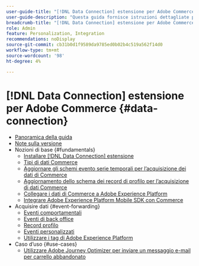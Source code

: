 ```yaml
---
user-guide-title: "[!DNL Data Connection] estensione per Adobe Commerce"
user-guide-description: "Questa guida fornisce istruzioni dettagliate per l'utilizzo di [!DNL Data Connection] per Adobe Commerce."
breadcrumb-title: "[!DNL Data Connection] estensione per Adobe Commerce"
role: Admin
feature: Personalization, Integration
recommendations: noDisplay
source-git-commit: cb31b0d1f9589da9785ed0b02b4c519a562f14d0
workflow-type: tm+mt
source-wordcount: '98'
ht-degree: 4%

---
```


# [!DNL Data Connection] estensione per Adobe Commerce {#data-connection}

- [Panoramica della guida](overview.md)
- [Note sulla versione](release-notes.md)
- Nozioni di base {#fundamentals}
   - [Installare [!DNL Data Connection] estensione](install.md)
   - [Tipi di dati Commerce](data-ingestion.md)
   - [Aggiornare gli schemi evento serie temporali per l’acquisizione dei dati di Commerce](update-xdm.md)
   - [Aggiornamento dello schema dei record di profilo per l’acquisizione di dati Commerce](profile-data.md)
   - [Collegare i dati di Commerce a Adobe Experience Platform](connect-data.md)
   - [Integrare Adobe Experience Platform Mobile SDK con Commerce](mobile-sdk-epc.md)
- Acquisire dati {#event-forwarding}
   - [Eventi comportamentali](events.md)
   - [Eventi di back office](events-backoffice.md)
   - [Record profilo](events-profilerecord.md)
   - [Eventi personalizzati](custom-events.md)
   - [Utilizzare i tag di Adobe Experience Platform](using-tags.md)
- Caso d’uso {#use-cases}
   - [Utilizzare Adobe Journey Optimizer per inviare un messaggio e-mail per carrello abbandonato](using-ajo.md)
